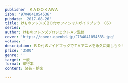 ```yaml
---
publisher: ＫＡＤＯＫＡＷＡ
isbn: '9784041054536'
pubdate: '2017-08-26'
title: けものフレンズＢＤ付オフィシャルガイドブック　（６）
series: ''
author: けものフレンズプロジェクトＡ／監修
cover: 'https://cover.openbd.jp/9784041054536.jpg'
volume: ''
description: ＢＤ付のガイドブックでＴＶアニメを永久に楽しもう！
price: '3500'
genre: ''
target: 一般
format: 単行本
content: 諸芸・娯楽

---
```

